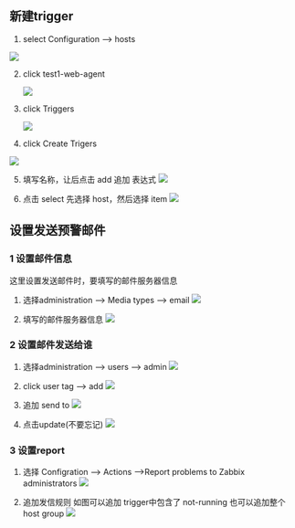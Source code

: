 
## 新建trigger
1. select Configuration --> hosts

![](img\2021-04-26-16-54-10.png)

2. click test1-web-agent
   
   ![](img\2021-04-26-16-55-33.png)

3. click Triggers

   ![](img\2021-04-26-16-57-24.png)

4. click Create Trigers
   
  ![](img\2021-04-26-17-00-36.png)

5. 填写名称，让后点击 add 追加 表达式
   ![](img\2021-04-26-17-03-06.png)

6. 点击 select 先选择 host，然后选择 item
   ![](img\2021-04-26-17-04-43.png)   


## 设置发送预警邮件 

### 1 设置邮件信息
这里设置发送邮件时，要填写的邮件服务器信息

1. 选择administration --> Media types --> email
![](img\2021-04-20-11-47-51.png)

2. 填写的邮件服务器信息
![](img\2021-04-20-11-50-28.png)

### 2 设置邮件发送给谁
1. 选择administration --> users --> admin
![](img\2021-04-20-11-55-25.png)

2. click user tag --> add
   ![](img\2021-04-20-11-58-24.png)

3. 追加 send to
   ![](img\2021-04-20-11-59-48.png)

3. 点击update(不要忘记)
   ![](img\2021-04-20-12-00-41.png)

### 3 设置report
1. 选择 Configration --> Actions -->Report problems to Zabbix administrators
![](img\2021-04-20-12-04-19.png)

2. 追加发信规则
   如图可以追加 trigger中包含了 not-running
   也可以追加整个host group
![](img\2021-04-20-12-09-37.png)

